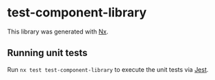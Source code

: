 # test-component-library

This library was generated with [Nx](https://nx.dev).

## Running unit tests

Run `nx test test-component-library` to execute the unit tests via [Jest](https://jestjs.io).
